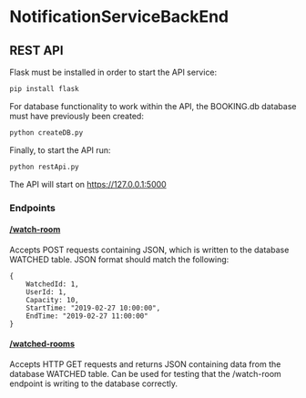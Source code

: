 # NotificationServiceBackEnd

## REST API
Flask must be installed in order to start the API service:
```python
pip install flask
```
For database functionality to work within the API, the BOOKING.db database must have previously been created:
```python
python createDB.py
```
Finally, to start the API run:
```python
python restApi.py
```
The API will start on https://127.0.0.1:5000
### Endpoints
#### [/watch-room](https://127.0.0.1:5000/watch-room)
Accepts POST requests containing JSON, which is written to the database WATCHED table.
JSON format should match the following:
```
{
    WatchedId: 1,
    UserId: 1,
    Capacity: 10,
    StartTime: "2019-02-27 10:00:00",
    EndTime: "2019-02-27 11:00:00"
}
```
#### [/watched-rooms](https://127.0.0.1:5000/watched-rooms)
Accepts HTTP GET requests and returns JSON containing data from the database WATCHED table.
Can be used for testing that the /watch-room endpoint is writing to the database correctly.